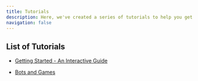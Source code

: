 ```yaml
---
title: Tutorials
description: Here, we've created a series of tutorials to help you get started with aos and build your first processes. These tutorials include interactive guides, code snippets, and examples to help you get comfortable with the aos environment.
navigation: false
---
```


## List of Tutorials

- [Getting Started - An Interactive Guide](/en/docs/tutorials/begin)

- [Bots and Games](/en/docs/tutorials/bots-and-games)

